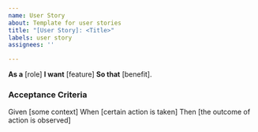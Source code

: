 ```yaml
---
name: User Story
about: Template for user stories
title: "[User Story]: <Title>"
labels: user story
assignees: ''

---
```


**As a** [role]
**I want** [feature]
**So that** [benefit].

### Acceptance Criteria
  Given [some context]
  When [certain action is taken]
  Then [the outcome of action is observed]
